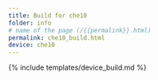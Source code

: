 ```yaml
---
title: Build for che10
folder: info
# name of the page (/{{permalink}}.html)
permalink: che10_build.html
device: che10
---
```

{% include templates/device_build.md %}
